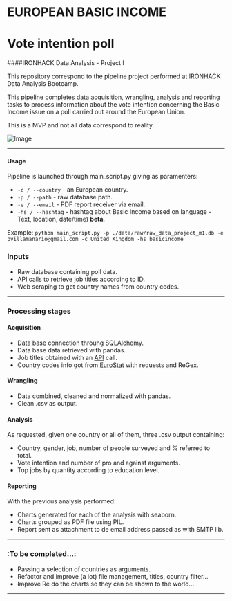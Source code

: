 # EUROPEAN BASIC INCOME
# Vote intention poll
####IRONHACK Data Analysis - Project I

This repository correspond to the pipeline project performed at IRONHACK Data Analysis Bootcamp.

This pipeline completes data acquisition, wrangling, analysis and reporting tasks to process information about the vote 
intention concerning the Basic Income issue on a poll carried out around the European Union. 

This is a MVP and not all data correspond to reality.

![Image](/home/bob/Desktop/Ironhack/projects/basic_income_EU_analysis(data_project_module-1)/__trash__/poster_minimum_income.jpg)

---
#### **Usage**
Pipeline is launched through main_script.py giving as paramenters:
- `-c / --country` - an European country.
- `-p / --path`    - raw database path.
- `-e / --email`   - PDF report receiver via email.
- `-hs / --hashtag` - hashtag about Basic Income based on language - Text, location, date/time) **beta**.

Example:
`python main_script.py -p ./data/raw/raw_data_project_m1.db -e pvillamanario@gmail.com -c United_Kingdom -hs basicincome`


### **Inputs**

- Raw database containing poll data.
- API calls to retrieve job titles according to ID.
- Web scraping to get country names from country codes.

---
### **Processing stages**

#### **Acquisition**

- [Data base](https://github.com/Pvillamanario/basic_income_EU_analysis/blob/master/data/raw/raw_data_project_m1.db) connection throuhg SQLAlchemy.
- Data base data retrieved with pandas.
- Job titles obtained with an [API](http://dataatwork.org/data/) call.
- Country codes info got from [EuroStat](https://ec.europa.eu/eurostat/statistics-explained/index.php/Glossary:Country_codes) with requests and ReGex.

#### **Wrangling**
- Data combined, cleaned and normalized with pandas.
- Clean .csv as output.
  
#### **Analysis**
As requested, given one country or all of them, three .csv output containing:
- Country, gender, job, number of people surveyed and % referred to total.
- Vote intention and number of pro and against arguments.
- Top jobs by quantity according to education level.
  
#### **Reporting**
With the previous analysis performed:
- Charts generated for each of the analysis with seaborn.
- Charts grouped as PDF file using PIL.
- Report sent as attachment to de email address passed as  with SMTP lib.

  
---
### **:To be completed...:**
- Passing a selection of countries as arguments.
- Refactor and improve (a lot) file management, titles, country filter...
- ~~Improve~~ Re do the charts so they can be shown to the world...
---

